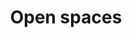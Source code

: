 ---
title: "Open spaces"
talk_type: "Experience Report"
type: talk
weight: 2
authors:
    - You!

---